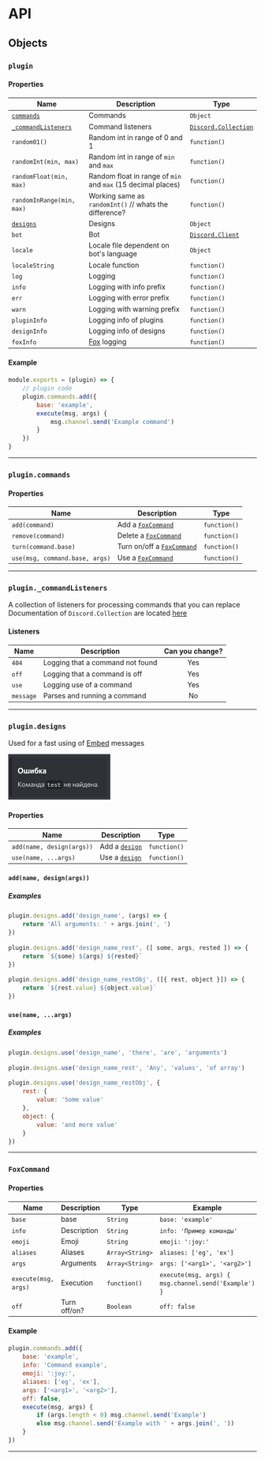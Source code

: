 # API

## Objects

### `plugin`
#### Properties

| Name | Description | Type |
| --- | --- | --- |
| [`commands`](#plugincommands) | Commands | `Object` |
| [`_commandListeners`](#plugin_commandListeners) | Command listeners | [`Discord.Collection`](https://discord.js.org/#/docs/collection/master/class/Collection) |
| `random01()` | Random int in range of 0 and 1 | `function()` |
| `randomInt(min, max)` | Random int in range of `min` and `max` | `function()` |
| `randomFloat(min, max)` | Random float in range of `min` and `max` (15 decimal places) | `function()` |
| `randomInRange(min, max)` | Working same as `randomInt()` // whats the difference? | `function()` |
| [`designs`](#plugindesigns) | Designs | `Object` |
| `bot` | Bot | [`Discord.Client`](https://discord.js.org/#/docs/main/stable/class/Client) |
| `locale` | Locale file dependent on bot's language | `Object` |
| `localeString` | Locale function | `function()` |
| `log` | Logging | `function()` |
| `info` | Logging with info prefix | `function()` |
| `err` | Logging with error prefix | `function()` |
| `warn` | Logging with warning prefix | `function()` |
| `pluginInfo` | Logging info of plugins | `function()` |
| `designInfo` | Logging info of designs | `function()` |
| `foxInfo` | [Fox](https://github.com/modularium/fox) logging | `function()` |

#### Example
```js
module.exports = (plugin) => {
    // plugin code
    plugin.commands.add({
        base: 'example',
        execute(msg, args) {
            msg.channel.send('Example command')
        }
    })
}
```

* * *

### `plugin.commands`
#### Properties

| Name | Description | Type |
| --- | --- | --- |
| `add(command)` | Add a [`FoxCommand`](#FoxCommand) | `function()` |
| `remove(command)` | Delete a [`FoxCommand`](#FoxCommand) | `function()` |
| `turn(command.base)` | Turn on/off a [`FoxCommand`](#FoxCommand) | `function()` |
| `use(msg, command.base, args)` | Use a [`FoxCommand`](#FoxCommand) | `function()` |

* * *

### `plugin._commandListeners`
A collection of listeners for processing commands that you can replace
Documentation of `Discord.Collection` are located [here](https://discord.js.org/#/docs/collection/master/class/Collection)

#### Listeners
| Name | Description | Can you change? |
| --- | --- | :-: |
| `404` | Logging that a command not found | Yes |
| `off` | Logging that a command is off | Yes |
| `use` | Logging use of a command | Yes |
| `message` | Parses and running a command | No |

* * *

### `plugin.designs`

Used for a fast using of [Embed](https://discord.js.org/#/docs/main/stable/class/MessageEmbed) messages

![Example](../img/embed_cmd404.png)

#### Properties

| Name | Description | Type |
| --- | --- | --- |
| `add(name, design(args))` | Add a [`design`](#design) | `function()` |
| `use(name, ...args)` | Use a [`design`](#design) | `function()` |

#### `add(name, design(args))`
##### Examples
```js
plugin.designs.add('design_name', (args) => {
    return 'All arguments: ' + args.join(', ')
})
```

```js
plugin.designs.add('design_name_rest', ([ some, args, rested ]) => {
    return `${some} ${args} ${rested}`
})
```

```js
plugin.designs.add('design_name_restObj', ([{ rest, object }]) => {
    return `${rest.value} ${object.value}`
})
```

#### `use(name, ...args)`
##### Examples

```js
plugin.designs.use('design_name', 'there', 'are', 'arguments')
```

```js
plugin.designs.use('design_name_rest', 'Any', 'values', 'of array')
```

```js
plugin.designs.use('design_name_restObj', {
    rest: {
        value: 'Some value'
    },
    object: {
        value: 'and more value'
    }
})
```

* * *

### `FoxCommand`
#### Properties 

| Name | Description | Type | Example | Required? | 
| --- | --- | --- | --- | :-: | 
| `base` | base | `String` | `base: 'example'` | + |
| `info` | Description | `String` | `info: 'Пример команды'` | - |
| `emoji` | Emoji | `String` | `emoji: ':joy:'` | - |
| `aliases` | Aliases | `Array<String>` | `aliases: ['eg', 'ex']` | - |
| `args` | Arguments | `Array<String>` | `args: ['<arg1>', '<arg2>']` | - |
| `execute(msg, args)` | Execution | `function()` | `execute(msg, args) { msg.channel.send('Example') }` | + |
| `off` | Turn off/on? | `Boolean` | `off: false` | - |

#### Example

```js
plugin.commands.add({
    base: 'example',
    info: 'Command example',
    emoji: ':joy:',
    aliases: ['eg', 'ex'],
    args: ['<arg1>', '<arg2>'],
    off: false,
    execute(msg, args) {
        if (args.length < 0) msg.channel.send('Example')
        else msg.channel.send('Example with ' + args.join(', '))
    }
})
```

* * *
